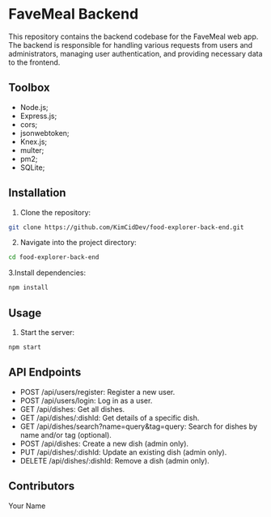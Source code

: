 # FaveMeal Backend

This repository contains the backend codebase for the FaveMeal web app. The backend is responsible for handling various requests from users and administrators, managing user authentication, and providing necessary data to the frontend.

## Toolbox

- Node.js;
- Express.js;
- cors;
- jsonwebtoken;
- Knex.js;
- multer;
- pm2;
- SQLite;

## Installation

1. Clone the repository:

```bash
git clone https://github.com/KimCidDev/food-explorer-back-end.git
```

2. Navigate into the project directory:

```bash
cd food-explorer-back-end
```

3.Install dependencies:

```bash
npm install
```

## Usage

1. Start the server:

```bash
npm start
```

## API Endpoints

- POST /api/users/register: Register a new user.
- POST /api/users/login: Log in as a user.
- GET /api/dishes: Get all dishes.
- GET /api/dishes/:dishId: Get details of a specific dish.
- GET /api/dishes/search?name=query&tag=query: Search for dishes by name and/or tag (optional).
- POST /api/dishes: Create a new dish (admin only).
- PUT /api/dishes/:dishId: Update an existing dish (admin only).
- DELETE /api/dishes/:dishId: Remove a dish (admin only).

## Contributors

Your Name
